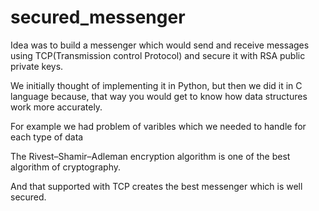 # secured_messenger

Idea was to build a messenger which would 
send and receive messages using TCP(Transmission control Protocol) 
and secure it with RSA public private keys. 

We initially thought of implementing it in Python,
but then we did it in C language because,
that way you would get to know how data structures
work more accurately. 

For example we had problem of varibles which 
we needed to handle for each type of data

The Rivest–Shamir–Adleman encryption algorithm 
is one of the best algorithm of cryptography.

And that supported with TCP creates the best messenger
which is well secured.

